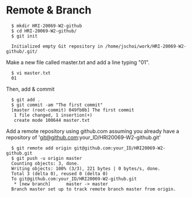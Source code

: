# Remote & Branch

  ```
    $ mkdir HRI-20069-W2-github
    $ cd HRI-20069-W2-github/
    $ git init
    
    Initialized empty Git repository in /home/jschoi/work/HRI-20069-W2-github/.git/
  ````
Make a new file called master.txt and add a line typing "01".
  ```
    $ vi master.txt
    01
  ```
Then, add & commit
  ```
    $ git add .
    $ git commit -am "The first commit"
    [master (root-commit) 049fb0b] The first commit
     1 file changed, 1 insertion(+)
     create mode 100644 master.txt
   ```

Add a remote repository using github.com assuming you already have a repository of 'git@github.com:your_ID/HRI20069-W2-github.git'
  ```
    $ git remote add origin git@github.com:your_ID/HRI20069-W2-github.git
    $ git push -u origin master
    Counting objects: 3, done.
    Writing objects: 100% (3/3), 221 bytes | 0 bytes/s, done.
    Total 3 (delta 0), reused 0 (delta 0)
    To git@github.com:your_ID/HRI20069-W2-github.git
     * [new branch]      master -> master
    Branch master set up to track remote branch master from origin.
  ```
  
